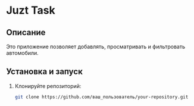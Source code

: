 # Juzt Task

## Описание

Это приложение позволяет добавлять, просматривать и фильтровать автомобили. 

## Установка и запуск

1. Клонируйте репозиторий:
   ```bash
   git clone https://github.com/ваш_пользователь/your-repository.git

   
